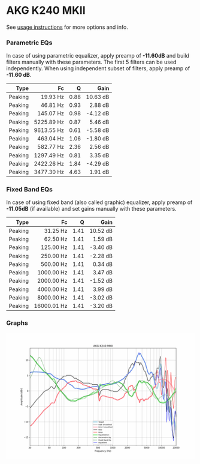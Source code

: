 # AKG K240 MKII
See [usage instructions](https://github.com/jaakkopasanen/AutoEq#usage) for more options and info.

### Parametric EQs
In case of using parametric equalizer, apply preamp of **-11.60dB** and build filters manually
with these parameters. The first 5 filters can be used independently.
When using independent subset of filters, apply preamp of **-11.60 dB**.

| Type    | Fc         |    Q | Gain     |
|--------:|-----------:|-----:|---------:|
| Peaking | 19.93 Hz   | 0.88 | 10.63 dB |
| Peaking | 46.81 Hz   | 0.93 | 2.88 dB  |
| Peaking | 145.07 Hz  | 0.98 | -4.12 dB |
| Peaking | 5225.89 Hz | 0.87 | 5.46 dB  |
| Peaking | 9613.55 Hz | 0.61 | -5.58 dB |
| Peaking | 463.04 Hz  | 1.06 | -1.80 dB |
| Peaking | 582.77 Hz  | 2.36 | 2.56 dB  |
| Peaking | 1297.49 Hz | 0.81 | 3.35 dB  |
| Peaking | 2422.26 Hz | 1.84 | -4.29 dB |
| Peaking | 3477.30 Hz | 4.63 | 1.91 dB  |

### Fixed Band EQs
In case of using fixed band (also called graphic) equalizer, apply preamp of **-11.05dB**
(if available) and set gains manually with these parameters.

| Type    | Fc          |    Q | Gain     |
|--------:|------------:|-----:|---------:|
| Peaking | 31.25 Hz    | 1.41 | 10.52 dB |
| Peaking | 62.50 Hz    | 1.41 | 1.59 dB  |
| Peaking | 125.00 Hz   | 1.41 | -3.40 dB |
| Peaking | 250.00 Hz   | 1.41 | -2.28 dB |
| Peaking | 500.00 Hz   | 1.41 | 0.34 dB  |
| Peaking | 1000.00 Hz  | 1.41 | 3.47 dB  |
| Peaking | 2000.00 Hz  | 1.41 | -1.52 dB |
| Peaking | 4000.00 Hz  | 1.41 | 3.99 dB  |
| Peaking | 8000.00 Hz  | 1.41 | -3.02 dB |
| Peaking | 16000.01 Hz | 1.41 | -3.20 dB |

### Graphs
![](./AKG%20K240%20MKII.png)